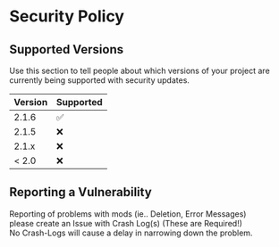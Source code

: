 # Security Policy

## Supported Versions

Use this section to tell people about which versions of your project are
currently being supported with security updates.

| Version | Supported          |
| ------- | ------------------ |
| 2.1.6   | :white_check_mark: |
| 2.1.5   | :x:                |
| 2.1.x   | :x:                |
| < 2.0   | :x:                |

## Reporting a Vulnerability

Reporting of problems with mods (ie.. Deletion, Error Messages)  
please create an Issue with Crash Log(s) (These are Required!)  
No Crash-Logs will cause a delay in narrowing down the problem.
